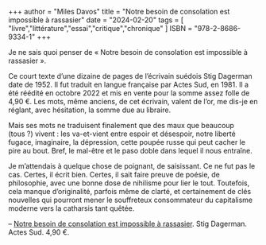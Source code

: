 +++
author = "Miles Davos"
title = "Notre besoin de consolation est impossible à rassasier"
date = "2024-02-20"
tags = [
    "livre","littérature","essai","critique","chronique"
]
ISBN = "978-2-8686-9334-1"
+++

Je ne sais quoi penser de « Notre besoin de consolation est impossible à rassasier ».

Ce court texte d’une dizaine de pages de l’écrivain suédois Stig Dagerman date de 1952. Il fut traduit en langue française par Actes Sud, en 1981. Il a été réédité en octobre 2022 et mis en vente pour la somme assez folle de 4,90 €. Les mots, même anciens, de cet écrivain, valent de l’or, me dis-je en réglant, avec hésitation, la somme due au libraire.

Mais ses mots ne traduisent finalement que des maux que beaucoup (tous ?) vivent : les va-et-vient entre espoir et désespoir, notre liberté fugace, imaginaire, la dépression, cette poupée russe qui peut cacher le pire au bout. Bref, le mal-être et le paso doble dans lequel il nous entraîne.

Je m’attendais à quelque chose de poignant, de saisissant. Ce ne fut pas le cas. Certes, il écrit bien. Certes, il sait faire preuve de poésie, de philosophie, avec une bonne dose de nihilisme pour lier le tout. Toutefois, cela manque d’originalité, parfois même de clarté, et certainement de clés nouvelles qui pourront mener le souffreteux consommateur du capitalisme moderne vers la catharsis tant quêtée.

–
[Notre besoin de consolation est impossible à rassasier](https://www.actes-sud.fr/catalogue/litterature/notre-besoin-de-consolation-est-impossible-rassasier). Stig Dagerman. Actes Sud. 4,90 €.
